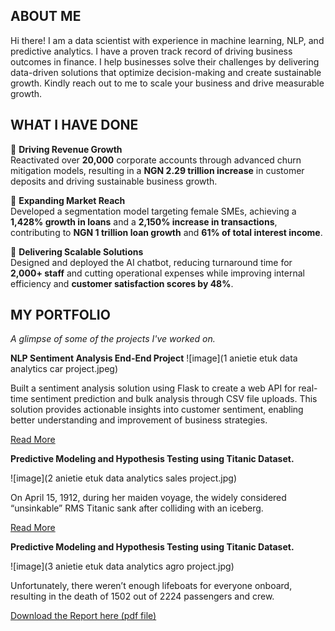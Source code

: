 ## ABOUT ME

Hi there! I am a data scientist with experience in machine learning, NLP, and predictive analytics. I have a proven track record of driving business outcomes in finance. I help businesses solve their challenges by delivering data-driven solutions that optimize decision-making and create sustainable growth. Kindly reach out to me to scale your business and drive measurable growth.

## WHAT I HAVE DONE 

🌟 **Driving Revenue Growth**  
Reactivated over **20,000** corporate accounts through advanced churn mitigation models, resulting in a **NGN 2.29 trillion increase** in customer deposits and driving sustainable business growth.

🌟 **Expanding Market Reach**  
Developed a segmentation model targeting female SMEs, achieving a **1,428% growth in loans** and a **2,150% increase in transactions**, contributing to **NGN 1 trillion loan growth** and **61% of total interest income**.

🌟 **Delivering Scalable Solutions**  
Designed and deployed the AI chatbot, reducing turnaround time for **2,000+ staff** and cutting operational expenses while improving internal efficiency and **customer satisfaction scores by 48%**.

## MY PORTFOLIO 

*A glimpse of some of the projects I've worked on.*

**NLP Sentiment Analysis End-End Project**
![image](1 anietie etuk data analytics car project.jpeg)

Built a sentiment analysis solution using Flask to create a web API for real-time sentiment prediction and bulk analysis through CSV file uploads. This solution provides actionable insights into customer sentiment, enabling better understanding and improvement of business strategies.

[Read More](https://www.linkedin.com/pulse/predictive-modeling-hypothesis-testing-using-titanic-dataset-anietie/)

**Predictive Modeling and Hypothesis Testing using Titanic Dataset.**

![image](2 anietie etuk data analytics sales project.jpg)

On April 15, 1912, during her maiden voyage, the widely considered “unsinkable” RMS Titanic sank after colliding with an iceberg. 

[Read More](https://www.linkedin.com/pulse/predictive-modeling-hypothesis-testing-using-titanic-dataset-anietie/)

**Predictive Modeling and Hypothesis Testing using Titanic Dataset.**

![image](3 anietie etuk data analytics agro project.jpg)

Unfortunately, there weren’t enough lifeboats for everyone onboard, resulting in the death of 1502 out of 2224 passengers and crew. 

<a href="17 How to Present Data to Executives by Anietie Etuk.pdf">Download the Report here (pdf file)</a>
